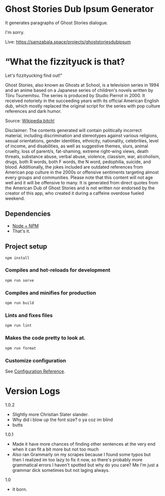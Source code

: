 # Ghost Stories Dub Ipsum Generator

It generates paragraphs of Ghost Stories dialogue.

I'm sorry.

Live: https://samzabala.space/projects/ghoststoriesdubipsum

# “What the fizzityuck is that?

Let's fizzityucking find out!”

Ghost Stories, also known as Ghosts at School, is a television series in 1994 and an anime based on a Japanese series of children's novels written by Tōru Tsunemitsu. The series is produced by Studio Pierrot in 2000. It received notoriety in the succeeding years with its official American English dub, which mostly replaced the original script for the series with pop culture references and dark humor.

Source: [Wikipedia bitch!](<https://en.wikipedia.org/wiki/Ghost_Stories_(Japanese_TV_series)>)

Disclaimer: The contents generated will contain politically incorrect material, including discrimination and stereotypes against various religions, sexual orientations, gender identities, ethnicity, nationality, celebrities, level of income, and disabilities, as well as suggestive themes, slurs, animal cruelty, loss of parent/s, fat-shaming, extreme right-wing views, death threats, substance abuse, verbal abuse, violence, classism, war, alcoholism, drugs, both R words, both F words, the N word, pedophilia, suicide, and blood. Additionally, the jokes included are outdated references from American pop culture in the 2000s or offensive sentiments targeting almost every groups and communities. Please note that this content will not age well and it will be offensive to many. It is generated from direct quotes from the American Dub of Ghost Stories and is not written nor endorsed by the creator of this app, who created it during a caffeine overdose fueled weekend.

## Dependencies

-   [Node + NPM](https://nodejs.dev/en/learn/how-to-install-nodejs/)
-   That's it.

## Project setup

```
npm install
```

### Compiles and hot-reloads for development

```
npm run serve
```

### Compiles and minifies for production

```
npm run build
```

### Lints and fixes files

```
npm run lint
```

### Makes the code pretty to look at.

```
npm run format
```

### Customize configuration

See [Configuration Reference](https://cli.vuejs.org/config/).

# Version Logs

1.0.2

-   Slightly more Christian Slater slander.
-   Why did i blow up the font size? o ya coz im blind
-   butts

1.0.1

-   Made it have more chances of finding other sentences at the very end when it can fit a bit more but not too much
-   Also ran Grammarly on my scrapes because I found some typos but then I realized im too lazy to fix it now, so there's probably more grammatical errors I haven't spotted but why do you care? Me I'm just a grammar dick sometimes but not laging always.

1.0

-   It born.
